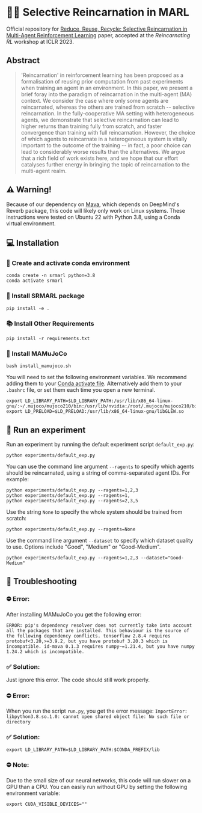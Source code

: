 # 🤖🧟 Selective Reincarnation in MARL

Official repository for [Reduce, Reuse, Recycle: Selective Reincarnation in Multi-Agent Reinforcement Learning](https://openreview.net/forum?id=_Nz9lt2qQfV) paper, accepted at the *Reincarnating RL* workshop at ICLR 2023.

## Abstract
> 'Reincarnation' in reinforcement learning has been proposed as a formalisation of reusing prior computation from past experiments when training an agent in an environment. In this paper, we present a brief foray into the paradigm of reincarnation in the multi-agent (MA) context. We consider the case where only some agents are reincarnated, whereas the others are trained from scratch -- selective reincarnation. In the fully-cooperative MA setting with heterogeneous agents, we demonstrate that selective reincarnation can lead to higher returns than training fully from scratch, and faster convergence than training with full reincarnation. However, the choice of which agents to reincarnate in a heterogeneous system is vitally important to the outcome of the training -- in fact, a poor choice can lead to considerably worse results than the alternatives. We argue that a rich field of work exists here, and we hope that our effort catalyses further energy in bringing the topic of reincarnation to the multi-agent realm.

## ⚠️ Warning!
Because of our dependency on [Mava](https://github.com/instadeepai/Mava), which depends on DeepMind's Reverb package, this code will likely only work on Linux systems. These instructions were tested on Ubuntu 22 with Python 3.8, using a Conda virtual environment.

## 💻 Installation

### 🐍 Create and activate conda environment
```
conda create -n srmarl python=3.8
conda activate srmarl
```

### 🧟 Install SRMARL package
```
pip install -e .
```

### 📚 Install Other Requirements
```
pip install -r requirements.txt
```

### 🐆 Install MAMuJoCo
```
bash install_mamujoco.sh
```

You will need to set the following environment variables. We recommend adding them to your [Conda activate file](https://conda.io/projects/conda/en/latest/user-guide/tasks/manage-environments.html#setting-environment-variables). Alternatively add them to your `.bashrc` file, or set them each time you open a new terminal.

```
export LD_LIBRARY_PATH=$LD_LIBRARY_PATH:/usr/lib/x86_64-linux-gnu/:~/.mujoco/mujoco210/bin:/usr/lib/nvidia:/root/.mujoco/mujoco210/bin
export LD_PRELOAD=$LD_PRELOAD:/usr/lib/x86_64-linux-gnu/libGLEW.so
```

## 🧪 Run an experiment
Run an experiment by running the default experiment script `default_exp.py`:

`python experiments/default_exp.py`

You can use the command line argument `--ragents` to specify which agents should be reincarnated, using a string of comma-separated agent IDs. For example:

```
python experiments/default_exp.py --ragents=1,2,3
python experiments/default_exp.py --ragents=1,
python experiments/default_exp.py --ragents=2,3,5
```

Use the string `None` to specify the whole system should be trained from scratch:

`python experiments/default_exp.py --ragents=None`

Use the command line argument `--dataset` to specify which dataset quality to use. Options include "Good", "Medium" or "Good-Medium".

`python experiments/default_exp.py --ragents=1,2,3 --dataset="Good-Medium"`


## 🤨 Troubleshooting

### ⛔️ Error:
After installing MAMuJoCo you get the following error:

`ERROR: pip's dependency resolver does not currently take into account all the packages that are installed. This behaviour is the source of the following dependency conflicts.
tensorflow 2.8.4 requires protobuf<3.20,>=3.9.2, but you have protobuf 3.20.3 which is incompatible.
id-mava 0.1.3 requires numpy~=1.21.4, but you have numpy 1.24.2 which is incompatible.`
### ✅ Solution:
Just ignore this error. The code should still work properly.

### ⛔️ Error:
When you run the script `run.py`, you get the error message:
`ImportError: libpython3.8.so.1.0: cannot open shared object file: No such file or directory`
### ✅ Solution: 
`export LD_LIBRARY_PATH=$LD_LIBRARY_PATH:$CONDA_PREFIX/lib`

### ⛔️ Note:
Due to the small size of our neural networks, this code will run slower on a GPU than a CPU. You can easily run without GPU by setting the following environment variable:

`export CUDA_VISIBLE_DEVICES=""`
